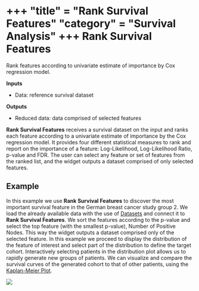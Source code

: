 +++
"title" = "Rank Survival Features"
"category" = "Survival Analysis"
+++
Rank Survival Features
======================
Rank features according to univariate estimate of importance by Cox regression model.


**Inputs**

- Data: reference survival dataset

**Outputs**

- Reduced data: data comprised of selected features

**Rank Survival Features** receives a survival dataset on the input and ranks each feature according to a univariate estimate of importance by the Cox regression model. It provides four different statistical measures to rank and report on the importance of a feature: Log-Likelihood, Log-Likelihood Ratio, p-value and FDR. The user can select any feature or
set of features from the ranked list, and the widget outputs a dataset comprised of only selected features.

Example
-------
In this example we use **Rank Survival Features** to discover the most important survival feature in the German breast cancer study group 2. We load the already available data with the use of [Datasets](https://orangedatamining.com/widget-catalog/data/datasets/) and connect it to **Rank Survival Features**. We sort the features according to the p-value and select the top feature (with the smallest p-value), Number of Positive Nodes. This way the widget outputs a dataset comprised only of the selected feature. In this example we proceed to display the distribution of the feature of interest and select part of the distribution to define the target cohort. Interactively selecting patients in the
distribution plot allows us to rapidly generate new groups of patients. We can visualize and compare the survival curves of the generated cohort to that of other patients,  using the [Kaplan-Meier Plot](https://orangedatamining.com/widget-catalog/survival-analysis/kaplan-meier-plot/).

![](../images/RankSurvivalFeatures-Example.png)
